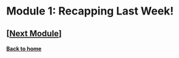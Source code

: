 # Module 1: Recapping Last Week!  



## \[[Next Module](./module2.md)\]

#### [Back to home](../index.md)
